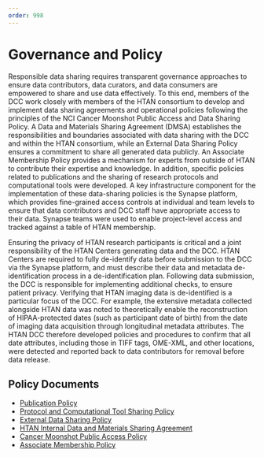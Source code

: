 ```yaml
---
order: 998
---
```


# Governance and Policy

Responsible data sharing requires transparent governance approaches to ensure data contributors, data curators, and data consumers are empowered to share and use data effectively. To this end, members of the DCC work closely with members of the HTAN consortium to develop and implement data sharing agreements and operational policies following the principles of the NCI Cancer Moonshot Public Access and Data Sharing Policy. A Data and Materials Sharing Agreement (DMSA) establishes the responsibilities and boundaries associated with data sharing with the DCC and within the HTAN consortium, while an External Data Sharing Policy ensures a commitment to share all generated data publicly. An Associate Membership Policy provides a mechanism for experts from outside of HTAN to contribute their expertise and knowledge. In addition, specific policies related to publications and the sharing of research protocols and computational tools were developed. A key infrastructure component for the implementation of these data-sharing policies is the Synapse platform, which provides fine-grained access controls at individual and team levels to ensure that data contributors and DCC staff have appropriate access to their data. Synapse teams were used to enable project-level access and tracked against a table of HTAN membership. 

Ensuring the privacy of HTAN research participants is critical and a joint responsibility of the HTAN Centers generating data and the DCC. HTAN Centers are required to fully de-identify data before submission to the DCC via the Synapse platform, and must describe their data and metadata de-identification process in a de-identification plan. Following data submission, the DCC is responsible for implementing additional checks, to ensure patient privacy. Verifying that HTAN imaging data is de-identified is a particular focus of the DCC. For example, the extensive metadata collected alongside HTAN data was noted to theoretically enable the reconstruction of HIPAA-protected dates (such as participant date of birth) from the date of imaging data acquisition through longitudinal metadata attributes. The HTAN DCC therefore developed policies and procedures to confirm that all date attributes, including those in TIFF tags, OME-XML, and other locations, were detected and reported back to data contributors for removal before data release.

## Policy Documents

- [Publication Policy](https://drive.google.com/file/d/1DVys8U1s92Mv5fRUxk97q2sSJFJ5kOjA/view)
- [Protocol and Computational Tool Sharing Policy](https://drive.google.com/file/d/1L3Azfs4R4RWqVf5uCzDE3Ln97r-k0Jm3/view)
- [External Data Sharing Policy](https://drive.google.com/file/d/17vN_8zcWsPNBtnLe1mOr35wqhUbuMaWI/view)
- [HTAN Internal Data and Materials Sharing Agreement](https://drive.google.com/file/d/1gJvxOM1mdFAw6kioNLNOD8NPWmxLlM4H/view)
- [Cancer Moonshot Public Access Policy](https://www.cancer.gov/research/key-initiatives/moonshot-cancer-initiative/funding/public-access-policy)
- [Associate Membership Policy](https://drive.google.com/file/d/1poxYt08kXQpkbJHDgch0EXfwEbKLGl3u/view?usp=drive_link)